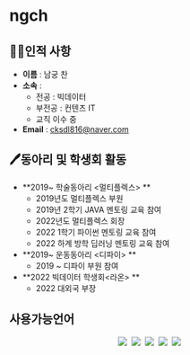# ngch

## 🧑‍🎓인적&nbsp;사항
- **이름** : 남궁 찬 <br>
- **소속** : <br>
  - 전공 : 빅데이터 <br>
  - 부전공 : 컨텐츠 IT <br>
  - 교직 이수 중 <br>
- **Email** : cksdl816@naver.com



## 🖊동아리 및 학생회 활동
- **2019~ 학술동아리 <멀티플렉스> **
  - 2019년도 멀티플렉스 부원
  - 2019년 2학기 JAVA 멘토링 교육 참여
  - 2022년도 멀티플렉스 회장
  - 2022 1학기 파이썬 멘토링 교육 참여
  - 2022 하계 방학 딥러닝 멘토링 교육 참여
- **2019~ 운동동아리 <디파이> **
  - 2019 ~ 디파이 부원 참여
- **2022 빅데이터 학생회<라온> **
  - 2022 대외국 부장

## 사용가능언어

<p align = "center">
  <img src="https://img.shields.io/badge/C-A8B9CC?style=flat-square&logo=C&logoColor=white"/></a>&nbsp 
  <img src="https://img.shields.io/badge/Python-F6C915?style=flat-square&logo=Python&logoColor=white"/></a>&nbsp 
  <img src="https://img.shields.io/badge/Java-006D5C?style=flat-square&logo=Java&logoColor=white"/></a>&nbsp 
  <img src="https://img.shields.io/badge/JavaScript-F7DF1E?style=flat-square&logo=javascript&logoColor=white"/></a>&nbsp 
  <img src="https://img.shields.io/badge/R.Studio-4479A1?style=flat-square&logo=MySQL&logoColor=white"/></a>&nbsp 
<br>
</p>
  




  



